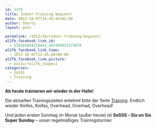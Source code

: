 ```yaml
---
id: 1379
title: Indoor-Training beginnt!
date: 2012-10-07T14:45:43+02:00
author: Shorty
layout: post

permalink: /2012/10/indoor-training-beginnt/
al2fb_facebook_link_id:
  - 118301658216442_443393932373878
al2fb_facebook_link_time:
  - 2012-10-07T12:45:46+00:00
al2fb_facebook_link_picture:
  - post=/?al2fb_image=1
categories:
  - SoSSS
  - Training
---
```

**Ab heute trainieren wir wieder in der Halle!**

Die aktuellen Trainingszeiten entehmt bitte der Seite [Training](/training/ "Training"). Endlich wieder Knifes, Knifes, Overhead, Overhad, Overhead!

Und jeden ersten Sonntag im Monat (außer heute) ist **SoSSS &#8211; Six on Six Super Sunday** &#8211; unser regelmäßiges Trainingsturnier.